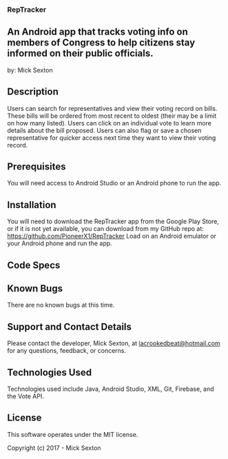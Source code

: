 ### RepTracker

## An Android app that tracks voting info on members of Congress to help citizens stay informed on their public officials.
by: Mick Sexton

## Description

Users can search for representatives and view their voting record on bills. These bills will be ordered from most recent to oldest (their may be a limit on how many listed). Users can click on an individual vote to learn more details about the bill proposed. Users can also flag or save a chosen representative for quicker access next time they want to view their voting record.

## Prerequisites

You will need access to Android Studio or an Android phone to run the app.

## Installation

You will need to download the RepTracker app from the Google Play Store, or if it is not yet available, you can download from my GitHub repo at:
    https://github.com/PioneerX1/RepTracker
Load on an Android emulator or your Android phone and run the app.

## Code Specs





## Known Bugs

There are no known bugs at this time.

## Support and Contact Details

Please contact the developer, Mick Sexton, at lacrookedbeat@hotmail.com for any questions, feedback, or concerns.

## Technologies Used

Technologies used include Java, Android Studio, XML, Git, Firebase, and the Vote API.

## License

This software operates under the MIT license.

Copyright (c) 2017 - Mick Sexton




